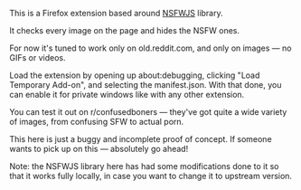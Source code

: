 This is a Firefox extension based around [NSFWJS](https://github.com/infinitered/nsfwjs) library.

It checks every image on the page and hides the NSFW ones. 

For now it's tuned to work only on old.reddit.com, and only on images — no GIFs or videos.

Load the extension by opening up about:debugging, clicking "Load Temporary Add-on", and selecting the manifest.json. With that done, you can enable it for private windows like with any other extension.

You can test it out on r/confusedboners — they've got quite a wide variety of images, from confusing SFW to actual porn.

This here is just a buggy and incomplete proof of concept. If someone wants to pick up on this — absolutely go ahead!

Note: the NSFWJS library here has had some modifications done to it so that it works fully locally, in case you want to change it to upstream version.
